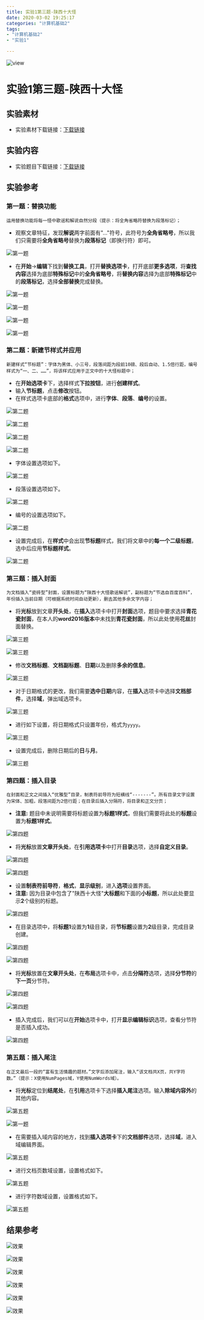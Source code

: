 ```yaml
---
title: 实验1第三题-陕西十大怪
date: 2020-03-02 19:25:17
categories: "计算机基础2"
tags:
- "计算机基础2"
- "实验1"

---
```


![view](./实验1第三题-陕西十大怪/view.jpg)

<!--more-->
# 实验1第三题-陕西十大怪

## 实验素材

- 实验素材下载链接：[下载链接](/download/实验1第三题素材.docx)

## 实验内容

- 实验题目下载链接：[下载链接](/download/实验1第三题题目.docx)

## 实验参考

### 第一题：替换功能

`运用替换功能将每一怪中歌谣和解说自然分段（提示：将全角省略符替换为段落标记）；`

- 观察文章特征，发现**解说**两字前面有"..."符号，此符号为**全角省略号**，所以我们只需要将**全角省略号**替换为**段落标记**（即换行符）即可。

![第一题](./实验1第三题-陕西十大怪/第一题步骤1.png)

- 在**开始**->**编辑**下找到**替换工具**，打开**替换选项卡**，打开底部**更多选项**，将**查找内容**选择为底部**特殊标记**中的**全角省略号**，将**替换内容**选择为底部**特殊标记**中的**段落标记**，选择**全部替换**完成替换。

![第一题](./实验1第三题-陕西十大怪/第一题步骤2.png)

![第一题](./实验1第三题-陕西十大怪/第一题步骤3.png)

![第一题](./实验1第三题-陕西十大怪/第一题步骤4.png)

![第一题](./实验1第三题-陕西十大怪/第一题步骤5.png)

### 第二题：新建节样式并应用

`新建样式“节标题”：字体为黑体、小三号，段落间距为段前10磅、段后自动、1.5倍行距，编号样式为“一、二、……”，将该样式应用于正文中的十大怪标题中；`

- 在**开始选项卡**下，选择样式**下拉按钮**，进行**创建样式**。
- 输入**节标题**，点击**修改**按钮。
- 在样式选项卡底部的**格式**选项中，进行**字体**、**段落**、**编号**的设置。

![第二题](./实验1第三题-陕西十大怪/第二题步骤1.png)

![第二题](./实验1第三题-陕西十大怪/第二题步骤2.png)

![第二题](./实验1第三题-陕西十大怪/第二题步骤3.png)

![第二题](./实验1第三题-陕西十大怪/第二题步骤4.png)

- 字体设置选项如下。

![第二题](./实验1第三题-陕西十大怪/第二题步骤5.png)

- 段落设置选项如下。

![第二题](./实验1第三题-陕西十大怪/第二题步骤6.png)

- 编号的设置选项如下。

![第二题](./实验1第三题-陕西十大怪/第二题步骤7.png)

- 设置完成后，在**样式**中会出现**节标题**样式，我们将文章中的**每一个二级标题**，选中后应用**节标题样式**。

![第二题](./实验1第三题-陕西十大怪/第二题步骤8.png)



### 第三题：插入封面

`为文档插入“瓷砖型”封面，设置标题为“陕西十大怪歌谣解说”，副标题为“节选自百度百科”，年份插入当前日期（可根据系统时间自动更新），删去其他多余文字内容；`

- 将**光标**放到文章**开头处**，在**插入**选项卡中打开**封面**选项，题目中要求选择**青花瓷封面**，在本人的**word2016版本**中未找到**青花瓷封面**，所以此处使用**花丝**封面替换。

![第三题](./实验1第三题-陕西十大怪/第三题步骤1.png)

![第三题](./实验1第三题-陕西十大怪/第三题步骤2.png)

- 修改**文档标题**、**文档副标题**、**日期**以及删除**多余的信息**。

![第三题](./实验1第三题-陕西十大怪/第三题步骤3.png)

- 对于日期格式的更改，我们需要**选中日期**内容，在**插入**选项卡中选择**文档部件**，选择**域**，弹出域选项卡。

![第三题](./实验1第三题-陕西十大怪/第三题步骤4.png)

- 进行如下设置，将日期格式只设置年份，格式为`yyyy`。

![第三题](./实验1第三题-陕西十大怪/第三题步骤5.png)

- 设置完成后，删除日期后的**日**与**月**。

![第三题](./实验1第三题-陕西十大怪/第三题步骤6.png)

### 第四题：插入目录

`在封面和正文之间插入“优雅型”目录，制表符前导符为短横线“-------”。所有目录文字设置为宋体、加粗，段落间距为2倍行距；在目录后插入分隔符，将目录和正文分页；`

- **注意:** 题目中未说明需要将标题设置为**标题1样式**，但我们需要将此处的**标题**设置为**标题1样式**。

![第四题](./实验1第三题-陕西十大怪/第四题步骤0.png)

- 将**光标**放置**文章开头处**，在**引用选项卡**中打开**目录**选项，选择**自定义目录**。

![第四题](./实验1第三题-陕西十大怪/第四题步骤1.png)

![第四题](./实验1第三题-陕西十大怪/第四题步骤2.png)

- 设置**制表符前导符**，**格式**，**显示级别**，进入**选项**设置界面。
- **注意:** 因为目录中包含了"陕西十大怪"**大标题**和下面的**小标题**，所以此处要显示**2**个级别的标题。

![第四题](./实验1第三题-陕西十大怪/第四题步骤3.png)

- 在目录选项中，将**标题1**设置为**1**级目录，将**节标题**设置为**2**级目录，完成目录创建。

![第四题](./实验1第三题-陕西十大怪/第四题步骤4.png)

![第四题](./实验1第三题-陕西十大怪/第四题步骤5.png)

- 将**光标**放置在**文章开头处**，在**布局**选项卡中，点击**分隔符**选项，选择**分节符**的**下一页**分节符。

![第四题](./实验1第三题-陕西十大怪/第四题步骤6.png)

![第四题](./实验1第三题-陕西十大怪/第四题步骤7.png)

- 插入完成后，我们可以在**开始**选项卡中，打开**显示编辑标识**选项，查看分节符是否插入成功。

![第四题](./实验1第三题-陕西十大怪/第四题步骤8.png)

### 第五题：插入尾注

`在正文最后一段的“富有生活情趣的题材。”文字后添加尾注，输入“该文档共X页，共Y字符数。”（提示：X使用NumPages域，Y使用NumWords域）。`

- 将**光标**定位到**结尾处**，在**引用**选项卡下选择**插入尾注**选项。输入**除域内容外**的其他内容。

![第五题](./实验1第三题-陕西十大怪/第五题步骤1.png)

![第一题](./实验1第三题-陕西十大怪/第五题步骤2.png)

- 在需要插入域内容的地方，找到**插入选项卡**下的**文档部件**选项，选择**域**，进入域编辑界面。

![第五题](./实验1第三题-陕西十大怪/第五题步骤3.png)

- 进行文档页数域设置，设置格式如下。

![第五题](./实验1第三题-陕西十大怪/第五题步骤4.png)

- 进行字符数域设置，设置格式如下。

![第五题](./实验1第三题-陕西十大怪/第五题步骤5.png)

## 结果参考



![效果](./实验1第三题-陕西十大怪/效果1.png)

![效果](./实验1第三题-陕西十大怪/效果2.png)

![效果](./实验1第三题-陕西十大怪/效果3.png)

![效果](./实验1第三题-陕西十大怪/效果4.png)

![效果](./实验1第三题-陕西十大怪/效果5.png)

![效果](./实验1第三题-陕西十大怪/效果6.png)